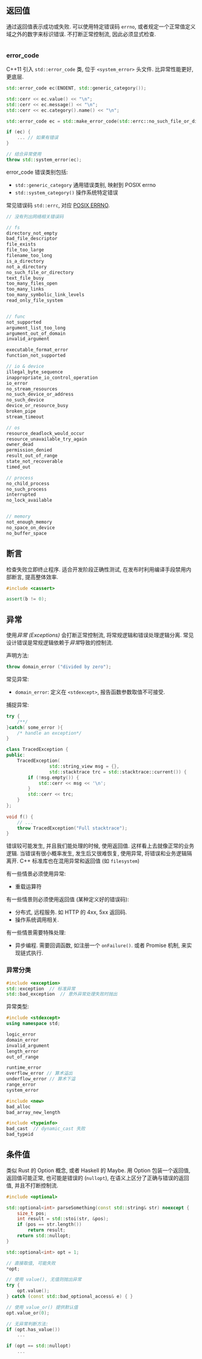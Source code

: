 ## 返回值

通过返回值表示成功或失败. 可以使用特定错误码 `errno`, 或者规定一个正常值定义域之外的数字来标识错误. 不打断正常控制流, 因此必须显式检查.

```c
```

### error_code 

C++11 引入 `std::error_code` 类, 位于 `<system_error>` 头文件. 比异常性能更好, 更底层.

```cpp
std::error_code ec(ENOENT, std::generic_category());

std::cerr << ec.value() << "\n";
std::cerr << ec.message() << "\n";
std::cerr << ec.category().name() << "\n";

std::error_code ec = std::make_error_code(std::errc::no_such_file_or_directory);

if (ec) {
	... // 如果有错误
}

// 结合异常使用
throw std::system_error(ec);
```

error_code 错误类别包括:
- `std::generic_category` 通用错误类别, 映射到 POSIX errno 
- `std::system_category()` 操作系统特定错误

常见错误码 `std::errc`, 对应 [POSIX ERRNO](../../../src/errno.h).
```cpp
// 没有列出网络相关错误码

// fs
directory_not_empty
bad_file_descriptor
file_exists
file_too_large
filename_too_long
is_a_directory
not_a_directory
no_such_file_or_directory
text_file_busy
too_many_files_open
too_many_links
too_many_symbolic_link_levels
read_only_file_system


// func
not_supported
argument_list_too_long
argument_out_of_domain
invalid_argument

executable_format_error
function_not_supported

// io & device 
illegal_byte_sequence
inappropriate_io_control_operation
io_error
no_stream_resources
no_such_device_or_address
no_such_device
device_or_resource_busy
broken_pipe
stream_timeout

// os
resource_deadlock_would_occur
resource_unavailable_try_again
owner_dead
permission_denied
result_out_of_range
state_not_recoverable
timed_out

// process 
no_child_process
no_such_process
interrupted
no_lock_available


// memory 
not_enough_memory
no_space_on_device
no_buffer_space
```

## 断言

检查失败立即终止程序. 适合开发阶段正确性测试, 在发布时利用编译手段禁用内部断言, 提高整体效率. 

```cpp
#include <cassert>

assert(b != 0);
```

## 异常

使用*异常 (Exceptions)* 会打断正常控制流, 将常规逻辑和错误处理逻辑分离. 常见设计错误是常规逻辑依赖于*异常*导致的控制流.

声明方法: 
```cpp
throw domain_error ("divided by zero");
```

常见异常: 
- `domain_error`: 定义在 `<stdexcept>`, 报告函数参数取值不可接受.


捕捉异常:
```cpp
try {
	/**/
}catch( some_error ){
	/* handle an exception*/
}
```

```cpp
class TracedException {
public:
    TracedException(
                std::string_view msg = {},
                std::stacktrace trc = std::stacktrace::current()) {
        if (!msg.empty()) {
            std::cerr << msg << '\n';
        }
        std::cerr << trc;
    }
};
 
void f() {
    // ...
    throw TracedException("Full stacktrace");
}
```

错误较可能发生, 并且我们能处理的时候, 使用返回值. 这样看上去就像正常的业务逻辑. 当错误有很小概率发生, 发生后又很难恢复, 使用异常, 将错误和业务逻辑隔离开. C++ 标准库也在混用异常和返回值 (如 `filesystem`)

有一些情景必须使用异常:
- 重载运算符

有一些情景则必须使用返回值 (某种定义好的错误码):
- 分布式, 远程服务. 如 HTTP 的 4xx, 5xx 返回码.
- 操作系统调用相关.

有一些情景需要特殊处理:
- 异步编程. 需要回调函数, 如注册一个 `onFailure()`. 或者 Promise 机制, 来实现链式执行.

### 异常分类

```cpp
#include <exception>
std::exception  // 标准异常
std::bad_exception  // 意外异常处理失败时抛出
```

异常类型:
```cpp
#include <stdexcept>
using namespace std;

logic_error
domain_error
invalid_argument 
length_error 
out_of_range

runtime_error 
overflow_error // 算术溢出
underflow_error // 算术下溢
range_error 
system_error 

#include <new>
bad_alloc 
bad_array_new_length 

#include <typeinfo>
bad_cast  // dynamic_cast 失败
bad_typeid
```

## 条件值

类似 Rust 的 Option 概念, 或者 Haskell 的 Maybe. 用 Option 包装一个返回值, 返回值可能正常, 也可能是错误的 (`nullopt`), 在语义上区分了正确与错误的返回值, 并且不打断控制流.

```cpp
#include <optional>

std::optional<int> parseSomething(const std::string& str) noexcept {
	size_t pos;
	int result = std::stoi(str, &pos); 
	if (pos == str.length())
		return result;
	return std::nullopt;
}

std::optional<int> opt = 1;

// 直接取值, 可能失败
*opt;

// 使用 value(), 无值则抛出异常
try {
	opt.value();
} catch (const std::bad_optional_access& e) { }

// 使用 value_or() 提供默认值
opt.value_or(0);

// 无异常判断方法:
if (opt.has_value()) 
	...

if (opt == std::nullopt)
	...
```